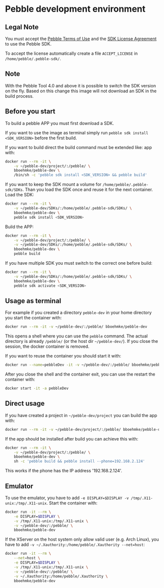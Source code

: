 # Pebble development environment

## Legal Note
You must accept the [Pebble Terms of Use](https://developer.getpebble.com/legal/terms-of-use/)
and the [SDK License Agreement](https://developer.getpebble.com/legal/sdk-license/) 
to use the Pebble SDK.

To accept the license automatically create a file `ACCEPT_LICENSE` in 
`/home/pebble/.pebble-sdk/`.


## Note
With the Pebble Tool 4.0 and above it is possible to switch the SDK version on 
the fly. Based on this change this image will not download an SDK in the build 
process.


## Before you start
To build a pebble APP you must first download a SDK. 

If you want to use the image as terminal simply run 
`pebble sdk install <SDK_VERSION>` before the first build.

If you want to build direct the build command must be extended like:
app with:
```sh
docker run --rm -it \
    -v ~/pebble-dev/project/:/pebble/ \
    bboehmke/pebble-dev \
    /bin/sh -c 'pebble sdk install <SDK_VERSION> && pebble build'
```

If you want to keep the SDK mount a volume for `/home/pebble/.pebble-sdk/SDKs`.
Than you load the SDK once and reuse it for the next container.
Load the SDK:
```sh
docker run --rm -it \
    -v ~/pebble-dev/SDKs/:/home/pebble/.pebble-sdk/SDKs/ \
    bboehmke/pebble-dev \
    pebble sdk install <SDK_VERSION>
```
Build the APP:
```sh
docker run --rm -it \
    -v ~/pebble-dev/project/:/pebble/ \
    -v ~/pebble-dev/SDKs/:/home/pebble/.pebble-sdk/SDKs/ \
    bboehmke/pebble-dev \
    pebble build
```

If you have multiple SDK you must switch to the correct one before build:
```sh
docker run --rm -it \
    -v ~/pebble-dev/SDKs/:/home/pebble/.pebble-sdk/SDKs/ \
    bboehmke/pebble-dev \
    pebble sdk activate <SDK_VERSION>
```


## Usage as terminal

For example if you created a directory ```pebble-dev``` in your home directory 
you start the container with:
```sh
docker run --rm -it -v ~/pebble-dev/:/pebble/ bboehmke/pebble-dev
```
This opens a shell where you can use the ```pebble``` command.
The actual directory is already ```/pebble/``` (or the host dir ```~/pebble-dev/```).
If you close the session, the docker container is removed.


If you want to reuse the container you should start it with:
```sh
docker run --name=pebbleDev -it -v ~/pebble-dev/:/pebble/ bboehmke/pebble-dev
```
After you close the shell and the container exit, you can use the restart the 
container with:
```sh
docker start -it -a pebbleDev
```

## Direct usage

If you have created a project in ```~/pebble-dev/project``` you can build the 
app with:
```sh
docker run --rm -it -v ~/pebble-dev/project/:/pebble/ bboehmke/pebble-dev pebble build
```

If the app should be installed after build you can achieve this with:
```sh
docker run --rm -it \
    -v ~/pebble-dev/project/:/pebble/ \
    bboehmke/pebble-dev \
    sh -c 'pebble build && pebble install --phone=192.168.2.124'
```
This works if the phone has the IP address '192.168.2.124'.


## Emulator

To use the emulator, you have to add 
```-e DISPLAY=$DISPLAY -v /tmp/.X11-unix:/tmp/.X11-unix```. 
Start the container with:
```sh
docker run -it --rm \
    -e DISPLAY=$DISPLAY \
    -v /tmp/.X11-unix:/tmp/.X11-unix \
    -v ~/pebble-dev/:/pebble/ \
    bboehmke/pebble-dev
```

If the XServer on the host system only allow valid user (e.g. Arch Linux), 
you have to add ```-v ~/.Xauthority:/home/pebble/.Xauthority --net=host```:
```sh
docker run -it --rm \
    --net=host \
    -e DISPLAY=$DISPLAY \
    -v /tmp/.X11-unix:/tmp/.X11-unix \
    -v ~/pebble-dev/:/pebble/ \
    -v ~/.Xauthority:/home/pebble/.Xauthority \
    bboehmke/pebble-dev
```
